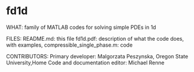 # fd1d
WHAT:
family of MATLAB codes for solving simple PDEs in 1d

FILES:
README.md: this file
fd1d.pdf:  description of what the code does, with examples,
compressible_single_phase.m: code

CONTRIBUTORS:
Primary developer: Malgorzata Peszynska, Oregon State University,Home
Code and documentation editor: Michael Renne 

